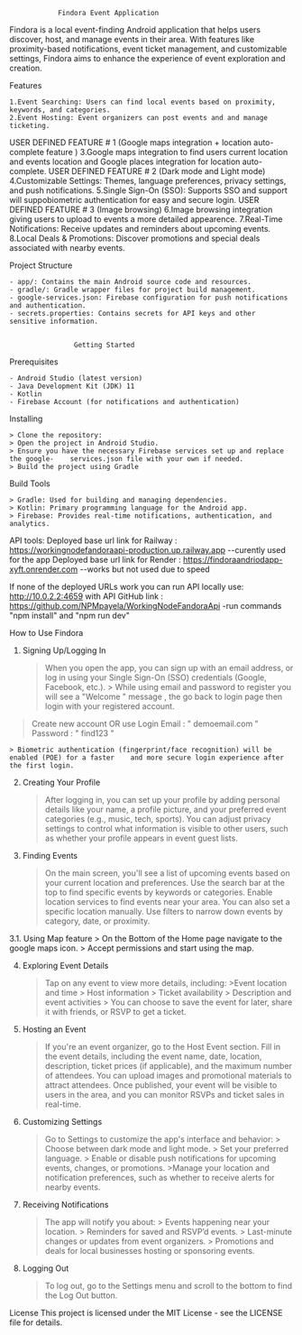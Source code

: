 				Findora Event Application 

Findora is a local event-finding Android application that helps users discover, host, and manage events in their area. With features like proximity-based notifications, event ticket management, and customizable settings, Findora aims to enhance the experience of event exploration and creation. 


Features

	1.Event Searching: Users can find local events based on proximity, keywords, and categories.
	2.Event Hosting: Event organizers can post events and and manage ticketing.
 USER DEFINED FEATURE # 1 (Google maps integration + location auto-complete feature )
	3.Google maps integration to find users current location and events location and Google places integration for location auto-complete.
 USER DEFINED FEATURE # 2 (Dark mode and Light mode)
	4.Customizable Settings: Themes, language preferences, privacy settings, and push notifications.
	5.Single Sign-On (SSO): Supports SSO and support will suppobiometric authentication for easy and secure login.
 USER DEFINED FEATURE # 3 (Image browsing)
        6.Image browsing integration giving users to upload to events a more detailed appearence.
        7.Real-Time Notifications: Receive updates and reminders about upcoming events.
        8.Local Deals & Promotions: Discover promotions and special deals associated with nearby events.

Project Structure

	- app/: Contains the main Android source code and resources.
	- gradle/: Gradle wrapper files for project build management.
	- google-services.json: Firebase configuration for push notifications and authentication.
	- secrets.properties: Contains secrets for API keys and other sensitive information.

					
					Getting Started 

Prerequisites

	- Android Studio (latest version)
	- Java Development Kit (JDK) 11
	- Kotlin
	- Firebase Account (for notifications and authentication) 

Installing

	> Clone the repository:
	> Open the project in Android Studio.
	> Ensure you have the necessary Firebase services set up and replace the google-	services.json file with your own if needed.
	> Build the project using Gradle

Build Tools

	> Gradle: Used for building and managing dependencies.
	> Kotlin: Primary programming language for the Android app.
	> Firebase: Provides real-time notifications, authentication, and analytics.

 API tools:
Deployed base url link for Railway : https://workingnodefandoraapi-production.up.railway.app  --curently used for the app
Deployed base url link for Render : https://findoraandriodapp-xyft.onrender.com   --works but not used due to speed

If none of the deployed URLs work you can run API locally use: http://10.0.2.2:4659 
with API GitHub link : https://github.com/NPMpayela/WorkingNodeFandoraApi   -run commands "npm install"  and  "npm run dev"

How to Use Findora

1. Signing Up/Logging In
	> When you open the app, you can sign up with an email address, or log in using your Single Sign-On (SSO) credentials (Google, Facebook, etc.).
        > While using email and password to register you will see a "Welcome <email>" message , the go back to login page then login with your registered account.

 > Create new account OR use Login  Email : " demoemail.com "
                                     Password : " find123 "

	> Biometric authentication (fingerprint/face recognition) will be enabled (POE) for a faster 	and more secure login experience after the first login.

2. Creating Your Profile
	> After logging in, you can set up your profile by adding personal details like your 	name, a profile picture, and your preferred event categories (e.g., music, tech, 	sports).
	> You can adjust privacy settings to control what information is visible to other users, 	such as whether your profile appears in event guest lists. 

3. Finding Events
	> On the main screen, you'll see a list of upcoming events based on your current 	location and preferences.
	> Use the search bar at the top to find specific events by keywords or categories.
	> Enable location services to find events near your area. You can also set a specific 	location manually.
	> Use filters to narrow down events by category, date, or proximity.
 
 3.1. Using Map feature
      > On the Bottom of the Home page navigate to the google maps icon.
      > Accept permissions and start using the map.
      
4. Exploring Event Details

	> Tap on any event to view more details, including:
		>Event location and time
		> Host information
		> Ticket availability
		> Description and event activities
		> You can choose to save the event for later, share it with friends, or RSVP to get a ticket.

5. Hosting an Event
	> If you're an event organizer, go to the Host Event section.
	> Fill in the event details, including the event name, date, location, description, ticket prices (if applicable), and the maximum number of attendees.
	> You can upload images and promotional materials to attract attendees.
	> Once published, your event will be visible to users in the area, and you can monitor 	RSVPs and ticket sales in real-time. 

6. Customizing Settings
	> Go to Settings to customize the app's interface and behavior:
		> Choose between dark mode and light mode.
		> Set your preferred language.
		> Enable or disable push notifications for upcoming events, changes, or promotions.
		>Manage your location and notification preferences, such as whether to receive alerts for nearby events.
 
7. Receiving Notifications
	> The app will notify you about:
		> Events happening near your location.
		> Reminders for saved and RSVP’d events.
		> Last-minute changes or updates from event organizers.
		> Promotions and deals for local businesses hosting or sponsoring events.

8. Logging Out
	> To log out, go to the Settings menu and scroll to the bottom to find the Log Out button.


License
This project is licensed under the MIT License - see the LICENSE file for details.
